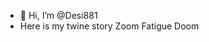 - 👋 Hi, I’m @Desi881
- Here is my twine story Zoom Fatigue Doom

<!---
Desi881/Desi881 is a ✨ special ✨ repository because its `README.md` (this file) appears on your GitHub profile.
You can click the Preview link to take a look at your changes.
--->

